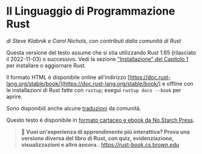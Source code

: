# Il Linguaggio di Programmazione Rust

*di Steve Klabnik e Carol Nichols, con contributi dalla comunità di Rust*

Questa versione del testo assume che si stia utilizzando Rust 1.65 (rilasciato il 2022-11-03) 
o successivo. Vedi la sezione ["Installazione" del Capitolo 1][install]<!-- ignore --> per 
installare o aggiornare Rust.

Il formato HTML è disponibile online all'indirizzo 
[https://doc.rust-lang.org/stable/book/](https://doc.rust-lang.org/stable/book/)
e offline con le installazioni di Rust fatte con `rustup`; esegui `rustup docs
--book` per aprire.

Sono disponibili anche alcune [traduzioni] da comunità.

Questo testo é disponibile in [formato cartaceo e ebook da No Starch Press][nsprust].

[install]: cap01-01-installazione.html
[edizioni]: appendice-05-edizioni.html
[nsprust]: https://nostarch.com/rust
[traduzioni]: appendix-06-translation.html

> **🚨 Vuoi un'esperienza di apprendimento più interattiva? Prova una versione 
> diversa del libro di Rust, con quiz, evidenziazione, visualizzazioni e altro
> ancora.**: <https://rust-book.cs.brown.edu>